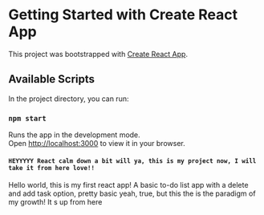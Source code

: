 # Getting Started with Create React App

This project was bootstrapped with [Create React App](https://github.com/facebook/create-react-app).

## Available Scripts

In the project directory, you can run:

### `npm start`

Runs the app in the development mode.\
Open [http://localhost:3000](http://localhost:3000) to view it in your browser.

#### `HEYYYYY React calm down a bit will ya, this is my project now, I will take it from here love!!`

Hello world, this is my first react app! A basic to-do list app with a delete and add task option, pretty basic yeah, true, but this the is the paradigm of my growth! It s up from here
